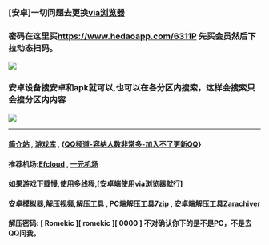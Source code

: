 ### [安卓]一切问题去更换[via浏览器](https://viayoo.com/zh-cn)
### 密码在这里买<https://www.hedaoapp.com/6311P> 先买会员然后下拉动态扫码。
![](https://i.imgtg.com/2023/05/15/OMhjLq.webp)
### 安卓设备搜安卓和apk就可以,也可以在各分区内搜索，这样会搜索只会搜分区内内容
![](https://i.imgtg.com/2023/04/14/86A6Y.webp)
***
#### [简介站](https://www.mochoi.top)   ,  [游戏库](https://www.haysn.tk)  ,  {[QQ频道-容纳人数非常多-加入不了更新QQ](https://pd.qq.com/s/84ljkq53i)}
#### 推荐机场:[Efcloud](https://www.efcloud.net/#/register?code=WnbfsJAm)  ,  [一元机场](https://xn--4gq62f52gdss.com/#/register?code=KZXciMqn)
#### 如果游戏下载慢,使用多线程,[安卓端使用via浏览器就行]
#### [安卓模拟器,解压视频,解压工具](http://www.haysn.tk/Rubbish) , PC端解压工具[7zip](https://experiments-alicdn.sparanoid.net/7z/7z2201-x64.exe) , 安卓端解压工具[Zarachiver](http://www.haysn.tk/Rubbish/APK)
#### 解压密码: [ Romekic ][ romekic ][ 0000 ] 不对确认你下的是不是PC，不是去QQ问我。
